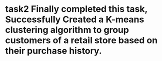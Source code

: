 # task2  Finally completed this task, Successfully Created a K-means clustering algorithm to group customers of a retail store based on their purchase history.
